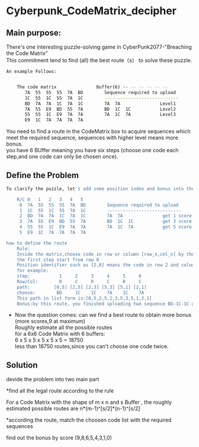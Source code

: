 # Cyberpunk_CodeMatrix_decipher

## Main purpose:
There's one interesting puzzle-solving game in CyberPunk2077-"Breaching the Code Matrix" <br>
This commitment tend to find (all)  the best route（s） to solve these puzzle.<br>

    An example Follows:
```bash

    The code matrix               Buffer(6) -- -- -- -- -- --
       7A  55  55  55  7A  BD        Sequence required to upload
       1C  55  1C  55  7A  1C        ----------------------------
       BD  7A  7A  1C  7A  1C        7A  7A               Level1
       7A  55  E9  BD  55  7A        BD  1C  1C           Level2
       55  55  1C  E9  7A  7A        7A  1C  7A           Level3
       E9  1C  7A  7A  7A  7A
```
You need to find a route in the CodeMatrix box to acquire sequences which meet the required sequence, sequences with higher level means more bonus.<br>
you have 6 BUffer meaning you have six steps (choose one code each step,and one code can only be chosen once).<br>

## Define the Problem

```bash
To clarify the puzzle, let's add some position index and bonus into the matrix

    R/C 0   1   2   3   4   5
     0  7A  55  55  55  7A  BD        Sequence required to upload
     1  1C  55  1C  55  7A  1C        ----------------------------
     2  BD  7A  7A  1C  7A  1C        7A  7A               get 1 score
     3  7A  55  E9  BD  55  7A        BD  1C  1C           get 3 score
     4  55  55  1C  E9  7A  7A        7A  1C  7A           get 5 score
     5  E9  1C  7A  7A  7A  7A

how to define the route
    Rule:
    Inside the matrix,choose code in row or column [row_n,col_n] by the order of row-col-row-col-...,
    the first step start from row 0
    Position identifier such as [2,0] means the code in row 2 and column 0 was chosen (offcouse it start from 0-1-2-3...) 
    for example:
    step:           1     2     3     4     5     6
    Row/Col:        R     C     R     C     R     C
    path:         [0,5] [2,5] [2,3] [5,3] [5,1] [2,1] 
    choose:        BD     1C    1C    7A    1C    7A
    This path in list form is:[0,5,2,5,2,3,5,3,5,1,2,1]
    Bonus:by this route, you finished uploading two sequence BD-1C-1C and 7A-1C-7A, and get 8 (3+5) scores! 
 ```
* Now the question comes: can we find a best route to obtain more bonus (more scores,9 at maximum) <br>
    Roughly estimate all the possible routes <br>
    for a 6x6 Code Matrix with 6 buffers:<br> 
        6 x 5 x 5 x 5 x 5 x 5 = 18750 <br>
        less than 18750 routes,since you can't choose one code twice. <br>
 
 ## Solution
 devide the problem into two main part <br>
 
 *find all the legal route according to the rule <br>
 
 For a Code Matrix with the shape of m x n and s Buffer , the roughly estimated possible routes are n*(m-1)^\[s/2\]\*(n-1)\^[s/2] <br>
 
 *according the route, match the choosen code list with the required sequences
  
  find out the bonus by score (9,8,6,5,4,3,1,0)
 
